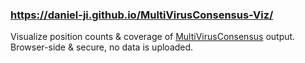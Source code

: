 ### https://daniel-ji.github.io/MultiVirusConsensus-Viz/

Visualize position counts & coverage of [MultiVirusConsensus](https://github.com/niemasd/MultiVirusConsensus) output. Browser-side & secure, no data is uploaded.
